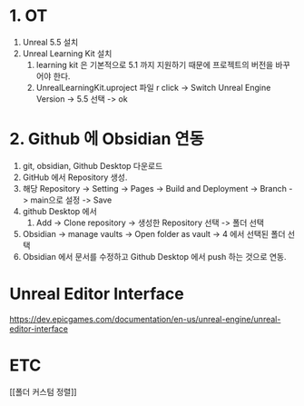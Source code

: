 # 1. OT

1. Unreal 5.5 설치
2. Unreal Learning Kit 설치
	1. learning kit 은 기본적으로 5.1 까지 지원하기 때문에 프로젝트의 버전을 바꾸어야 한다.
	2. UnrealLearningKit.uproject 파일 r click -> Switch Unreal Engine Version -> 5.5 선택 -> ok
# 2. Github 에 Obsidian 연동

1. git, obsidian, Github Desktop 다운로드
2. GitHub 에서 Repository 생성.
3. 해당 Repository -> Setting -> Pages -> Build and Deployment -> Branch -> main으로 설정 -> Save
4. github Desktop 에서
	1. Add -> Clone repository -> 생성한 Repository 선택 -> 폴더 선택
5. Obsidian -> manage vaults -> Open folder as vault -> 4 에서 선택된 폴더 선택
6. Obsidian 에서 문서를 수정하고 Github Desktop 에서 push 하는 것으로 연동.

# Unreal Editor Interface

https://dev.epicgames.com/documentation/en-us/unreal-engine/unreal-editor-interface

# ETC

[[폴더 커스텀 정렬]]